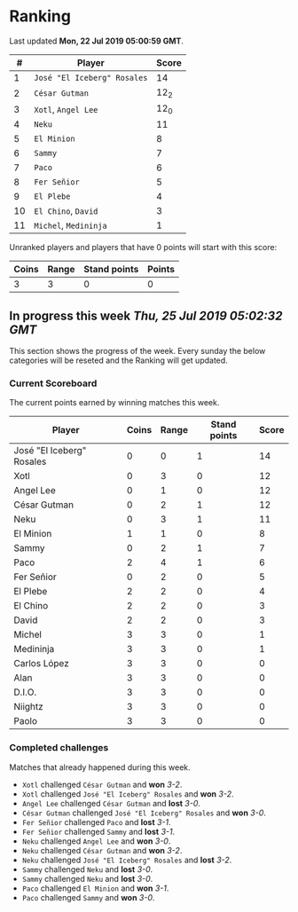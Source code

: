 # Ranking

Last updated **Mon, 22 Jul 2019 05:00:59 GMT**.

|#|Player|Score|
|-|------|-----|
|1|`José "El Iceberg" Rosales`|14|
|2|`César Gutman`|12<sub>2</sub>|
|3|`Xotl`, `Angel Lee`|12<sub>0</sub>|
|4|`Neku`|11|
|5|`El Minion`|8|
|6|`Sammy`|7|
|7|`Paco`|6|
|8|`Fer Señior`|5|
|9|`El Plebe`|4|
|10|`El Chino`, `David`|3|
|11|`Michel`, `Medininja`|1|

Unranked players and players that have 0 points will start with this score:

|Coins|Range|Stand points|Points|
|-----|-----|------------|------|
|3|3|0|0|

## In progress this week *Thu, 25 Jul 2019 05:02:32 GMT*
This section shows the progress of the week. Every sunday the below categories will be reseted and the Ranking will get updated.

### Current Scoreboard
The current points earned by winning matches this week.

|Player|Coins|Range|Stand points|Score|
|------|-----|-----|------------|-----|
|José "El Iceberg" Rosales|0|0|1|14|
|Xotl|0|3|0|12|
|Angel Lee|0|1|0|12|
|César Gutman|0|2|1|12|
|Neku|0|3|1|11|
|El Minion|1|1|0|8|
|Sammy|0|2|1|7|
|Paco|2|4|1|6|
|Fer Señior|0|2|0|5|
|El Plebe|2|2|0|4|
|El Chino|2|2|0|3|
|David|2|2|0|3|
|Michel|3|3|0|1|
|Medininja|3|3|0|1|
|Carlos López|3|3|0|0|
|Alan|3|3|0|0|
|D.I.O.|3|3|0|0|
|Niightz|3|3|0|0|
|Paolo|3|3|0|0|

### Completed challenges
Matches that already happened during this week.

* `Xotl` challenged `César Gutman` and **won** *3-2*.
* `Xotl` challenged `José "El Iceberg" Rosales` and **won** *3-2*.
* `Angel Lee` challenged `César Gutman` and **lost** *3-0*.
* `César Gutman` challenged `José "El Iceberg" Rosales` and **won** *3-0*.
* `Fer Señior` challenged `Paco` and **lost** *3-1*.
* `Fer Señior` challenged `Sammy` and **lost** *3-1*.
* `Neku` challenged `Angel Lee` and **won** *3-0*.
* `Neku` challenged `César Gutman` and **won** *3-2*.
* `Neku` challenged `José "El Iceberg" Rosales` and **lost** *3-2*.
* `Sammy` challenged `Neku` and **lost** *3-0*.
* `Sammy` challenged `Neku` and **lost** *3-0*.
* `Paco` challenged `El Minion` and **won** *3-1*.
* `Paco` challenged `Sammy` and **won** *3-0*.
